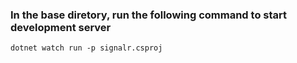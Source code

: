 ### In the base diretory, run the following command to start development server

```
dotnet watch run -p signalr.csproj
```
